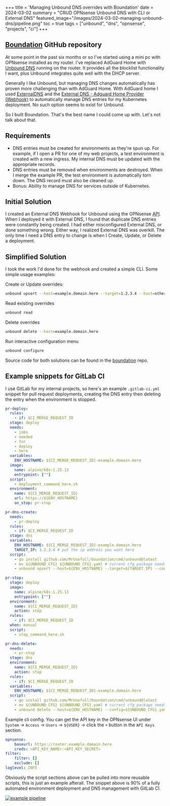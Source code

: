 +++
title = 'Managing Unbound DNS overrides with Boundation'
date = 2024-03-02
summary = "CRUD OPNsense Unbound DNS with CLI or External DNS"
featured_image="/images/2024-03-02-managing-unbound-dns/pipeline.png"
toc = true
tags = ["unbound", "dns", "opnsense", "projects", "ci"]
+++

## [Boundation](https://github.com/MrUsefull/boundation) GitHub repository

At some point in the past six months or so I've started using a mini pc with OPNsense installed as my router. I've replaced AdGuard Home with [Unbound DNS](https://docs.opnsense.org/manual/unbound.html) running on the router. It provides all the blocklist functionality I want, plus Unbound integrates quite well with the DHCP server.

Generally I like Unbound, but managing DNS changes automatically has proven more challenging than with AdGuard Home. With AdGuard home I used [ExternalDNS](https://github.com/kubernetes-sigs/external-dns) and the [External DNS - Adguard Home Provider (Webhook)](https://github.com/muhlba91/external-dns-provider-adguard) to automatically manage DNS entries for my Kubernetes deployment. No such option seems to exist for Unbound.

So I built Boundation. That's the best name I could come up with. Let's not talk about that.

## Requirements

- DNS entries must be created for environments as they're spun up. For example, if I open a PR for one of my web projects, a test environment is created with a new ingress. My internal DNS must be updated with the appropriate records.
- DNS entries must be removed when environments are destroyed. When I merge the example PR, the test environment is automatically torn down. The DNS record must also be cleaned up.
- Bonus: Ability to manage DNS for services outside of Kubernetes.

## Initial Solution

I created an External DNS Webhook for Unbound using the OPNsense [API](https://docs.opnsense.org/development/api/core/unbound.html). When I deployed it with External DNS, I found that duplicate DNS entries were constantly being created. I had either misconfigured External DNS, or done something wrong. Either way, I realized External DNS was overkill. The only time I need a DNS entry to change is when I Create, Update, or Delete a deployment.

## Simplified Solution

I took the work I'd done for the webhook and created a simple CLI. Some simple usage examples:

Create or Update overrides:

```bash
unbound upsert --host=example.domain.here --target=1.2.3.4 --host=other.host.com --target=5.6.7.8
```

Read existing overrides

```bash
unbound read
```

Delete overrides

```bash
unbound delete --host=example.domain.here
```

Run interactive configuration menu

```bash
unbound configure
```

Source code for both solutions can be found in the [boundation](https://github.com/MrUsefull/boundation) repo.

## Example snippets for GitLab CI

I use GitLab for my internal projects, so here's an example `.gitlab-ci.yml` snippet for pull request deployments, creating the DNS entry then deleting the entry when the environment is stopped.

```yaml
pr-deploy:
  rules:
    - if: $CI_MERGE_REQUEST_ID
  stage: deploy
  needs:
    - jobs
    - needed
    - for
    - deploy
    - here
  variables:
    ENV_HOSTNAME: ${CI_MERGE_REQUEST_ID}-example.domain.here
  image:
    name: alpine/k8s:1.25.13
    entrypoint: [""]
  script:
    - deployment_command_here.sh
  environment:
    name: ${CI_MERGE_REQUEST_ID}
    url: https://${ENV_HOSTNAME}
    on_stop: pr-stop

pr-dns-create:
  needs:
    - pr-deploy
  rules:
    - if: $CI_MERGE_REQUEST_ID
  stage: dns
  variables:
    ENV_HOSTNAME: ${CI_MERGE_REQUEST_ID}-example.domain.here
    TARGET_IP: 1.2.3.4 # put the ip address you want here
  script:
    - go install github.com/MrUsefull/boundation/cmd/unbound@latest
    - mv ${UNBOUND_CFG} ${UNBOUND_CFG}.yaml # current cfg package needs a .yaml extension. May change.
    - unbound upsert --host=${ENV_HOSTNAME} --target=${TARGET_IP} --config=${UNBOUND_CFG}.yaml

pr-stop:
  stage: deploy
  image:
    name: alpine/k8s:1.25.13
    entrypoint: [""]
  environment:
    name: ${CI_MERGE_REQUEST_ID}
    action: stop
  rules:
    - if: $CI_MERGE_REQUEST_ID
  when: manual
  script:
    - stop_command_here.sh

pr-dns-delete:
  needs:
    - pr-stop
  stage: dns
  environment:
    name: ${CI_MERGE_REQUEST_ID}
    action: stop
  rules:
    - if: $CI_MERGE_REQUEST_ID
  variables:
    ENV_HOSTNAME: ${CI_MERGE_REQUEST_ID}-example.domain.here
  script:
    - go install github.com/MrUsefull/boundation/cmd/unbound@latest
    - mv ${UNBOUND_CFG} ${UNBOUND_CFG}.yaml # current cfg package needs a .yaml extension. May change.
    - unbound delete --host=${ENV_HOSTNAME} --config=${UNBOUND_CFG}.yaml


```

Example cli config. You can get the API key in the OPNsense UI under `System` -> `Access` -> `Users` -> `${USER}` -> click the `+` button in the `API Keys` section.

```yaml
opnsense:
    baseurl: https://router.example.domain.here
    creds: <API_KEY_NAME>:<API_KEY_SECRET>
filter:
    filter: []
    exclude: []
loglevel: INFO

```

Obviously the script sections above can be pulled into more reusable scripts, this is just an example afterall. The snippet above is 90% of a fully automated environment deployment and DNS management with GitLab CI.

[![example pipeline](/images/2024-03-02-managing-unbound-dns/pipeline.png)](/images/2024-03-02-managing-unbound-dns/pipeline.png)
